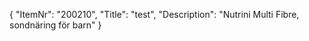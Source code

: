 {
  "ItemNr": "200210",
  "Title": "test",
  "Description": "Nutrini Multi Fibre, sondnäring för barn"
}